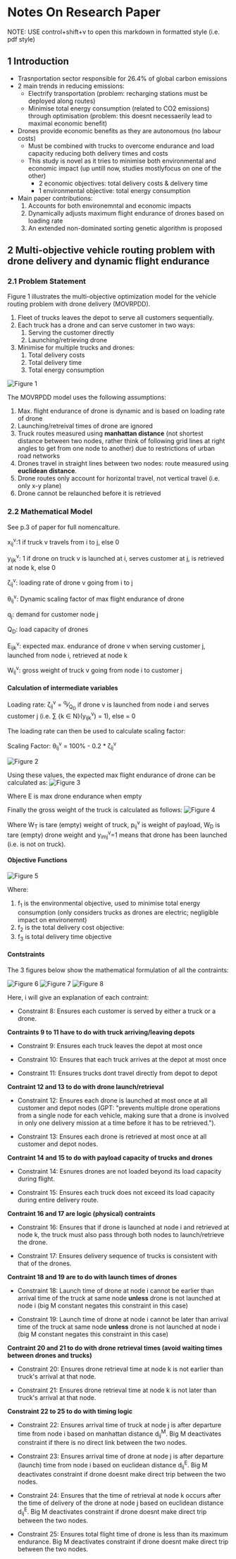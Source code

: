 # Notes On Research Paper

NOTE: USE control+shift+v to open this markdown in formatted style (i.e. pdf style)

## 1 Introduction
* Trasnportation sector responsible for 26.4% of global carbon emissions
* 2 main trends in reducing emissions:
  * Electrify transportation (problem: recharging stations must be deployed along routes)
  * Minimise total energy consumption (related to CO2 emissions) through optimisation (problem: this doesnt necessaerily lead to maximal economic benefit)
* Drones provide economic benefits as they are autonomous (no labour costs)
  * Must be combined with trucks to overcome endurance and load capacity reducing both delivery times and costs
  * This study is novel as it tries to minimise both environmental and economic impact (up untill now, studies mostlyfocus on one of the other)
    * 2 economic objectives: total delivery costs & delivery time
    * 1 environmental objective: total energy consumption
* Main paper contributions:
  1. Accounts for both environemntal and economic impacts
  2.  Dynamically adjusts maximum flight endurance of drones based on loading rate
  3.  An extended non-dominated sorting genetic algorithm is proposed

## 2 Multi-objective vehicle routing problem with drone delivery and dynamic flight endurance

### 2.1 Problem Statement
Figure 1 illustrates the multi-objective optimization model for the vehicle routing problem with drone delivery (MOVRPDD).
1. Fleet of trucks leaves the depot to serve all customers sequentially.
2. Each truck has a drone and can serve customer in two ways:
   1. Serving the customer directly
   2. Launching/retrieving drone
3. Minimise for multiple trucks and drones:
   1. Total delivery costs
   2. Total delivery time
   3. Total energy consumption


![Figure 1](./Figures/Figure1.png)

The MOVRPDD model uses the following assumptions:
1. Max. flight endurance of drone is dynamic and is based on loading rate of drone
2. Launching/retreival times of drone are ignored
3. Truck routes measured using **manhattan distance** (not shortest distance between two nodes, rather think of following grid lines at right angles to get from one node to another) due to restrictions of urban road networks
4. Drones travel in straight lines between two nodes: route measured using **euclidean distance**.
5. Drone routes only account for horizontal travel, not vertical travel (i.e. only x-y plane)
6. Drone cannot be relaunched before it is retrieved

### 2.2 Mathematical Model
See p.3 of paper for full nomencalture.

x<sub>ij</sub><sup>v</sup>:1 if truck v travels from i to j, else 0

y<sub>ijk</sub><sup>v</sup>: 1 if drone on truck v is launched at i, serves customer at j, is retrieved at node k, else 0

&zeta;<sub>ij</sub><sup>v</sup>: loading rate of drone v going from i to j

&theta;<sub>ij</sub><sup>v</sup>: Dynamic scaling factor of max flight endurance of drone

q<sub>j</sub>: demand for customer node j

Q<sub>D</sub>: load capacity of drones

E<sub>ijk</sub><sup>v</sup>: expected max. endurance of drone v when serving customer j, launched from node i, retrieved at node k

W<sub>ij</sub><sup>v</sup>: gross weight of truck v going from node i to customer j

#### Calculation of intermediate variables

Loading rate: &zeta;<sub>ij</sub><sup>v</sup> = <sup>q<sub>j</sub></sup>&frasl;<sub>Q<sub>D</sub></sub> if drone v is launched from node i and serves customer j (i.e. &sum; {k &isin; N}(y<sub>ijk</sub><sup>v</sup>) = 1), else = 0

The loading rate can then be used to calculate scaling factor:

Scaling Factor: &theta;<sub>ij</sub><sup>v</sup> = 100% - 0.2 * &zeta;<sub>ij</sub><sup>v</sup>

![Figure 2](./Figures/Figure2.png)

Using these values, the expected max flight endurance of drone can be calculated as:
![Figure 3](./Figures/Endurance_Formula.png)

Where E is max drone endurance when empty

Finally the gross weight of the truck is calculated as follows:
![Figure 4](./Figures/Gross_Weight_Formula.png)

Where W<sub>T</sub> is tare (empty) weight of truck, p<sub>ij</sub><sup>v</sup> is weight of payload, W<sub>D</sub> is tare (empty) drone weight and y<sub>imj</sub><sup>v</sup>=1 means that drone has been launched (i.e. is not on truck).

#### Objective Functions

![Figure 5](./Figures/Objective_Functions.png)

Where:
1. f<sub>1</sub> is the environmental objective, used to minimise total energy consumption (only considers trucks as drones are electric; negligible impact on environemnt)
2. f<sub>2</sub> is the total delivery cost objective:
3. f<sub>3</sub> is total delivery time objective

#### Contstraints

The 3 figures below show the mathematical formulation of all the contraints:

![Figure 6](./Figures/Contraints1.png)
![Figure 7](./Figures/Contraints2.png)
![Figure 8](./Figures/Contraints3.png)

Here, i will give an explanation of each contraint:

* Constraint 8: Ensures each customer is served by either a truck or a drone.
  
**Contraints 9 to 11 have to do with truck arriving/leaving depots**

* Constraint 9: Ensures each truck leaves the depot at most once
  
* Constraint 10: Ensures that each truck arrives at the depot at most once
  
* Constraint 11: Ensures trucks dont travel directly from depot to depot
  
**Contraint 12 and 13 to do with drone launch/retrieval**

* Constraint 12: Ensures each drone is launched at most once at all customer and depot nodes (GPT: "prevents multiple drone operations from a single node for each vehicle, making sure that a drone is involved in only one delivery mission at a time before it has to be retrieved.").

* Constraint 13: Ensures each drone is retrieved at most once at all customer and depot nodes.

**Contraint 14 and 15 to do with payload capacity of trucks and drones**

* Constraint 14: Esnures drones are not loaded beyond its load capacity during flight.

* Constraint 15: Ensures each truck does not exceed its load capacity during entire delivery route.

**Contraint 16 and 17 are logic (physical) contraints**

* Constraint 16: Ensures that if drone is launched at node i and retrieved at node k, the truck must also pass through both nodes to launch/retrieve the drone.

* Constraint 17: Ensures delivery sequence of trucks is consistent with that of the drones.

**Contraint 18 and 19 are to do with launch times of drones**

* Constraint 18: Launch time of drone at node i cannot be earlier than arrival time of the truck at same node **unless** drone is not launched at node i (big M constant negates this constraint in this case)

* Constraint 19: Launch time of drone at node i cannot be later than arrival time of the truck at same node **unless** drone is not launched at node i (big M constant negates this constraint in this case)

**Contraint 20 and 21 to do with drone retrieval times (avoid waiting times between drones and trucks)**

* Constraint 20: Ensures drone retrieval time at node k is not earlier than truck's arrival at that node.

* Constraint 21: Ensures drone retrieval time at node k is not later than truck's arrival at that node.
  
**Constraint 22 to 25 to do with timing logic**

* Constraint 22: Ensures arrival time of truck at node j is after departure time from node i based on manhattan distance d<sub>ij</sub><sup>M</sup>. Big M deactivates constraint if there is no direct link between the two nodes.

* Constraint 23: Ensures arrival time of drone at node j is after departure (launch) time from node i based on euclidean distance d<sub>ij</sub><sup>E</sup>. Big M deactivates constraint if drone doesnt make direct trip between the two nodes.

* Constraint 24: Ensures that the time of retrieval at node k occurs after the time of delivery of the drone at node j based on euclidean distance d<sub>ij</sub><sup>E</sup>. Big M deactivates constraint if drone doesnt make direct trip between the two nodes. 

* Constraint 25: Ensures total flight time of drone is less than its maximum endurance. Big M deactivates constraint if drone doesnt make direct trip between the two nodes. 







